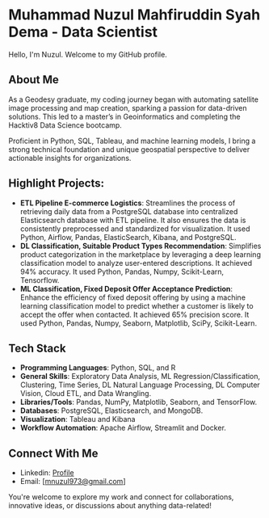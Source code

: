 # Muhammad Nuzul Mahfiruddin Syah Dema - Data Scientist

Hello, I'm Nuzul. Welcome to my GitHub profile.

## About Me

As a Geodesy graduate, my coding journey began with automating satellite image processing and map creation, sparking a passion for data-driven solutions. This led to a master’s in Geoinformatics and completing the Hacktiv8 Data Science bootcamp.

Proficient in Python, SQL, Tableau, and machine learning models, I bring a strong technical foundation and unique geospatial perspective to deliver actionable insights for organizations.

## Highlight Projects:
- **ETL Pipeline E-commerce Logistics**: Streamlines the process of retrieving daily data from a PostgreSQL database into centralized Elasticsearch database with ETL pipeline. It also ensures the data is consistently preprocessed and standardized for visualization. It used Python, Airflow, Pandas, ElasticSearch, Kibana, and PostgreSQL.
- **DL Classification, Suitable Product Types Recommendation**: Simplifies product categorization in the marketplace by leveraging a deep learning classification model to analyze user-entered descriptions. It achieved 94% accuracy. It used Python, Pandas, Numpy, Scikit-Learn, Tensorflow.
- **ML Classification, Fixed Deposit Offer Acceptance Prediction**: Enhance the efficiency of fixed deposit offering by using a machine learning classification model to predict whether a customer is likely to accept the offer when contacted. It achieved 65% precision score. It used Python, Pandas, Numpy, Seaborn, Matplotlib, SciPy, Scikit-Learn.

## Tech Stack
- **Programming Languages**: Python, SQL, and R
- **General Skills**: Exploratory Data Analysis, ML Regression/Classification, Clustering, Time Series, DL Natural Language Processing, DL Computer Vision, Cloud ETL, and Data Wrangling.
- **Libraries/Tools**: Pandas, NumPy, Matplotlib, Seaborn, and TensorFlow.
- **Databases**: PostgreSQL, Elasticsearch, and MongoDB.
- **Visualization**: Tableau and Kibana
- **Workflow Automation**: Apache Airflow, Streamlit and Docker.

## Connect With Me
- Linkedin: [Profile](http://www.linkedin.com/in/m-nuzul/)
- Email: [mnuzul973@gmail.com]

You're welcome to explore my work and connect for collaborations, innovative ideas, or discussions about anything data-related!
